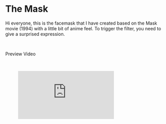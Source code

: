 # The Mask

Hi everyone, this is the facemask that I have created based on the Mask movie (1994) with a little bit of anime feel.
To trigger the filter, you need to give a surprised expression.

<!-- blank line -->
<br>
<!-- blank line -->

Preview Video
<!-- blank line -->
<br>
<!-- blank line -->
<!-- blank line -->
<figure class="video_container">
  <iframe src="https://www.youtube.com/shorts/hzSC_gk5LQE" frameborder="0" allowfullscreen="true"> </iframe>
</figure>
<!-- blank line -->
